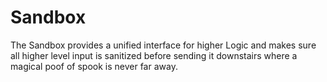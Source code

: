 # Sandbox

The Sandbox provides a unified interface for higher Logic and makes sure all higher level input is sanitized
before sending it downstairs where a magical poof of spook is never far away.
